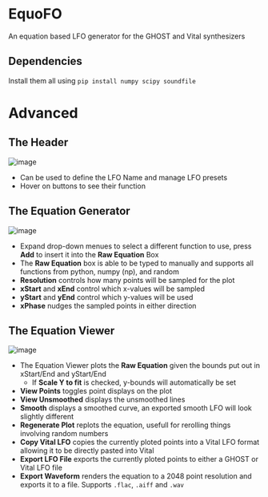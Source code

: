 # EquoFO

An equation based LFO generator for the GHOST and Vital synthesizers

## Dependencies

Install them all using `pip install numpy scipy soundfile`

# Advanced

## The Header

![image](https://user-images.githubusercontent.com/71950453/220758147-e1c1dbee-1a4a-48ec-ae82-1fb1480b161e.png)

-   Can be used to define the LFO Name and manage LFO presets
-   Hover on buttons to see their function

## The Equation Generator

![image](https://user-images.githubusercontent.com/71950453/220758868-79a7b69b-3dcc-4a39-83dc-6fde47a47846.png)

-   Expand drop-down menues to select a different function to use, press **Add** to insert it into the **Raw Equation** Box
-   The **Raw Equation** box is able to be typed to manually and supports all functions from python, numpy (np), and random
-   **Resolution** controls how many points will be sampled for the plot
-   **xStart** and **xEnd** control which x-values will be sampled
-   **yStart** and **yEnd** control which y-values will be used
-   **xPhase** nudges the sampled points in either direction

## The Equation Viewer

![image](https://user-images.githubusercontent.com/71950453/220760142-b99a4a1d-f0a7-460d-86a9-d4ba30485eb8.png)

-   The Equation Viewer plots the **Raw Equation** given the bounds put out in xStart/End and yStart/End
    -   If **Scale Y to fit** is checked, y-bounds will automatically be set
-   **View Points** toggles point displays on the plot
-   **View Unsmoothed** displays the unsmoothed lines
-   **Smooth** displays a smoothed curve, an exported smooth LFO will look slightly different
-   **Regenerate Plot** replots the equation, usefull for rerolling things involving random numbers
-   **Copy Vital LFO** copies the currently ploted points into a Vital LFO format allowing it to be directly pasted into Vital
-   **Export LFO File** exports the currently ploted points to either a GHOST or Vital LFO file
-   **Export Waveform** renders the equation to a 2048 point resolution and exports it to a file. Supports `.flac`, `.aiff` and `.wav`
